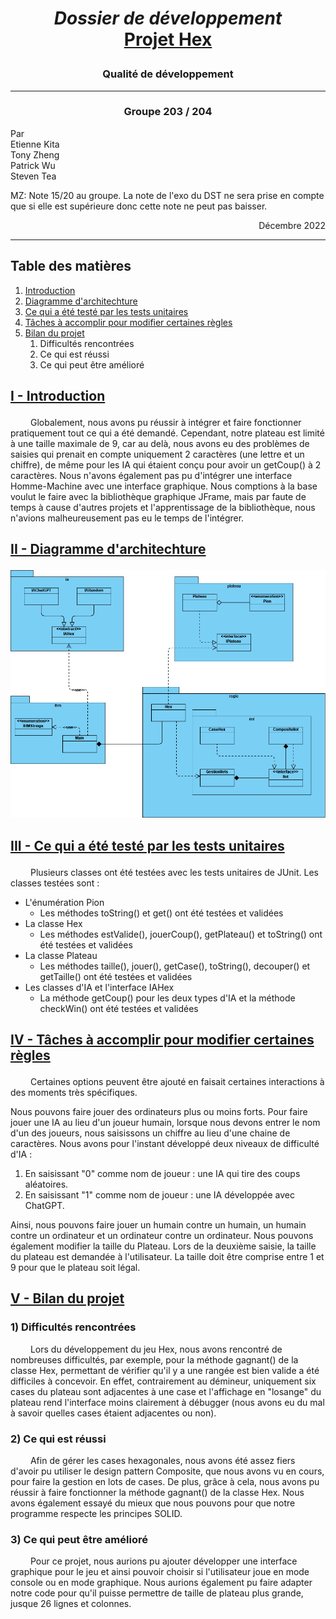 # <p align="center"> _Dossier de développement_ <br/> <ins> Projet Hex </ins> </p>
### <p align="center"> Qualité de développement </p>

<hr>

### <center> Groupe 203 / 204</center>

Par <br/>
Etienne Kita <br/>
Tony Zheng <br/>
Patrick Wu <br/>
Steven Tea <br/>

MZ: Note 15/20 au groupe. La note de l'exo du DST ne sera prise en compte que si elle est supérieure donc cette note ne peut pas baisser.

<div dir="rtl"> Décembre 2022 </div>

<hr>

## Table des matières

1. [Introduction](#intro)
2. [Diagramme d'architechture](#archi)
3. [Ce qui a été testé par les tests unitaires](#testsU)
4. [Tâches à accomplir pour modifier certaines règles](#modif)
5. [Bilan du projet](#bilan)
    1. Difficultés rencontrées
    2. Ce qui est réussi
    3. Ce qui peut être amélioré

<a id="intro"></a>

## <ins> <p class="titre">I - Introduction</p> </ins>
&ensp;&ensp;&ensp;&ensp; Globalement, nous avons pu réussir à intégrer et faire fonctionner pratiquement tout ce qui a été demandé. Cependant, notre plateau est limité à une taille maximale de 9, car au delà, nous avons eu des problèmes de saisies qui prenait en compte uniquement 2 caractères (une lettre et un chiffre), de même pour les IA qui étaient conçu pour avoir un getCoup() à 2 caractères. Nous n'avons également pas pu d'intégrer une interface Homme-Machine avec une interface graphique. Nous comptions à la base voulut le faire avec la bibliothèque graphique JFrame, mais par faute de temps à cause d'autres projets et l'apprentissage de la bibliothèque, nous n'avions malheureusement pas eu le temps de l'intégrer.

<a id="archi"></a>

## <ins> <p class="titre">II - Diagramme d'architechture</p> </ins>
![Diagramme architechture du Hex](Hex.png)

<a id="testsU"></a>

## <ins> <p class="titre">III - Ce qui a été testé par les tests unitaires</p> </ins>
&ensp;&ensp;&ensp;&ensp; Plusieurs classes ont été testées avec les tests unitaires de JUnit.
Les classes testées sont :
* L'énumération Pion
    * Les méthodes toString() et get() ont été testées et validées
* La classe Hex
    * Les méthodes estValide(), jouerCoup(), getPlateau() et toString() ont été testées et validées
* La classe Plateau
    * Les méthodes taille(), jouer(), getCase(), toString(), decouper() et getTaille() ont été testées et validées
* Les classes d'IA et l'interface IAHex
    * La méthode getCoup() pour les deux types d'IA et la méthode checkWin() ont été testées et validées

<a id="modif"></a>

## <ins> <p class="titre">IV - Tâches à accomplir pour modifier certaines règles</p> </ins>
&ensp;&ensp;&ensp;&ensp; Certaines options peuvent être ajouté en faisait certaines interactions à des moments très spécifiques.

Nous pouvons faire jouer des ordinateurs plus ou moins forts. Pour faire jouer une IA au lieu d'un joueur humain, lorsque nous devons entrer le nom d'un des joueurs, nous saisissons un chiffre au lieu d'une chaine de caractères. Nous avons pour l'instant développé deux niveaux de difficulté d'IA :
1. En saisissant "0" comme nom de joueur : une IA qui tire des coups aléatoires.
1. En saisissant "1" comme nom de joueur : une IA développée avec ChatGPT.

Ainsi, nous pouvons faire jouer un humain contre un humain, un humain contre un ordinateur et un ordinateur contre un ordinateur.
Nous pouvons également modifier la taille du Plateau. Lors de la deuxième saisie, la taille du plateau est demandée à l'utilisateur. La taille doit être comprise entre 1 et 9 pour que le plateau soit légal.

<a id="bilan"></a>

## <ins> <p class="titre">V - Bilan du projet</p> </ins>

### 1) Difficultés rencontrées
&ensp;&ensp;&ensp;&ensp; Lors du développement du jeu Hex, nous avons rencontré de nombreuses difficultés, par exemple, pour la méthode gagnant() de la classe Hex, permettant de vérifier qu'il y a une rangée est bien valide a été difficiles à concevoir. En effet, contrairement au démineur, uniquement six cases du plateau sont adjacentes à une case et l'affichage en "losange" du plateau rend l'interface moins clairement à débugger (nous avons eu du mal à savoir quelles cases étaient adjacentes ou non).

### 2) Ce qui est réussi
&ensp;&ensp;&ensp;&ensp; Afin de gérer les cases hexagonales, nous avons été assez fiers d'avoir pu utiliser le design pattern Composite, que nous avons vu en cours, pour faire la gestion en lots de cases. De plus, grâce à cela, nous avons pu réussir à faire fonctionner la méthode gagnant() de la classe Hex. Nous avons également essayé du mieux que nous pouvons pour que notre programme respecte les principes SOLID.

### 3) Ce qui peut être amélioré
&ensp;&ensp;&ensp;&ensp; Pour ce projet, nous aurions pu ajouter développer une interface graphique pour le jeu et ainsi pouvoir choisir si l'utilisateur joue en mode console ou en mode graphique. Nous aurions également pu faire adapter notre code pour qu'il puisse permettre de taille de plateau plus grande, jusque 26 lignes et colonnes.
